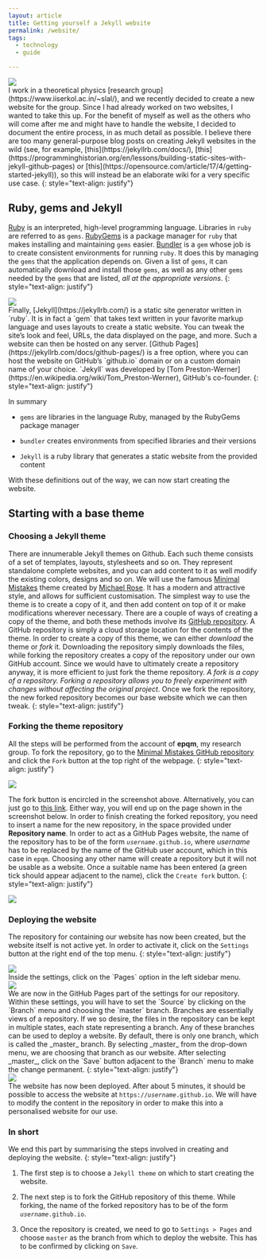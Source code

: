 ```yaml
---
layout: article
title: Getting yourself a Jekyll website
permalink: /website/
tags:
  - technology
  - guide

---
```


<div class="img__post__right">
<img src="/assets/images/jekyll/octojekyll.png">
</div>
I work in a theoretical physics [research group](https://www.iiserkol.ac.in/~slal/), and we recently decided to create a new website for the group. Since I had already worked on two websites, I wanted to take this up. For the benefit of myself as well as the others who will come after me and might have to handle the website, I decided to document the entire process, in as much detail as possible. I believe there are too many general-purpose blog posts on creating Jekyll websites in the wild (see, for example, [this](https://jekyllrb.com/docs/), [this](https://programminghistorian.org/en/lessons/building-static-sites-with-jekyll-github-pages) or [this](https://opensource.com/article/17/4/getting-started-jekyll)), so this will instead be an elaborate wiki for a very specific use case.
{: style="text-align: justify"}


## Ruby, gems and Jekyll
[Ruby](https://en.wikipedia.org/wiki/Ruby_(programming_language)) is an interpreted, high-level programming language. Libraries in `ruby` are referred to as `gems`. [RubyGems](https://en.wikipedia.org/wiki/RubyGems) is a package manager for `ruby` that makes installing and maintaining `gems` easier. [Bundler](https://github.com/rubygems/bundler) is a `gem` whose job is to create consistent environments for running `ruby`. It does this by managing the `gems` that the application depends on. Given a list of `gems`, it can automatically download and install those `gems`, as well as any other `gems` needed by the `gems` that are listed, _all at the appropriate versions_.
{: style="text-align: justify"}

<div class="img__post__left">
<img src="/assets/images/jekyll/jekyll.svg">
</div>
Finally, [Jekyll](https://jekyllrb.com/) is a static site generator written in `ruby`. It is in fact a `gem` that takes text written in your favorite markup language and uses layouts to create a static website. You can tweak the site’s look and feel, URLs, the data displayed on the page, and more. Such a website can then be hosted on any server. [Github Pages](https://jekyllrb.com/docs/github-pages/) is a free option, where you can host the website on GitHub’s `github.io` domain or on a custom domain name of your choice. `Jekyll` was developed by [Tom Preston-Werner](https://en.wikipedia.org/wiki/Tom_Preston-Werner), GitHub's co-founder.
{: style="text-align: justify"}

In summary
- `gems` are libraries in the language Ruby, managed by the RubyGems package manager

- `bundler` creates environments from specified libraries and their versions

- `Jekyll` is a ruby library that  generates a static website from the provided content

With these definitions out of the way, we can now start creating the website.

## Starting with a base theme

### Choosing a Jekyll theme

There are innumerable Jekyll themes on Github. Each such theme consists of a set of templates, layouts, stylesheets and so on. They represent standalone complete websites, and you can add content to it as well modify the existing colors, designs and so on. We will use the famous [Minimal Mistakes](https://github.com/mmistakes/minimal-mistakes) theme created by [Michael Rose](https://github.com/mmistakes). It has a modern and attractive style, and allows for sufficient customisation. The simplest way to use the theme is to create a copy of it, and then add content on top of it or make modifications wherever necessary. There are a couple of ways of creating a copy of the theme, and both these methods involve its [GitHub repository](https://github.com/mmistakes/minimal-mistakes). A GitHub repository is simply a cloud storage location for the contents of the theme. In order to create a copy of this theme, we can either _download_ the theme or _fork_ it. Downloading the repository simply downloads the files, while forking the repository creates a copy of the repository under our own GitHub account. Since we would have to ultimately create a repository anyway, it is more efficient to just fork the theme repository. _A fork is a copy of a repository. Forking a repository allows you to freely experiment with changes without affecting the original project_. Once we fork the repository, the new forked repository becomes our base website which we can then tweak. 
{: style="text-align: justify"}

### Forking the theme repository

All the steps will be performed from the account of **epqm**, my research group. To fork the repository, go to the [Minimal Mistakes GitHub repository](https://github.com/mmistakes/minimal-mistakes) and click the `Fork` button at the top right of the webpage.
{: style="text-align: justify"}

<div class="img__post">
<img src="/assets/images/jekyll/fork.svg"/>
</div>

The fork button is encircled in the screenshot above. Alternatively, you can just go to [this link](https://github.com/mmistakes/minimal-mistakes/fork). Either way, you will end up on the page shown in the screenshot below. In order to finish creating the forked repository, you need to insert a name for the new repository, in the space provided under **Repository name**. In order to act as a GitHub Pages website, the name of the repository has to be of the form <code><i>username</i>.github.io</code>, where _username_ has to be replaced by the name of the GitHub user account, which in this case in `epqm`. Choosing any other name will create a repository but it will not be usable as a website. Once a suitable name has been entered (a green tick should appear adjacent to the name), click the `Create fork` button.
{: style="text-align: justify"}

<div class="img__post">
<img src="/assets/images/jekyll/fork2.svg"/>
</div>

### Deploying the website

The repository for containing our website has now been created, but the website itself is not active yet. In order to activate it, click on the `Settings` button at the right end of the top menu.
{: style="text-align: justify"}
<div class="img__post">
<img src="/assets/images/jekyll/settings.svg"/>
</div>
Inside the settings, click on the `Pages` option in the left sidebar menu.
<div class="img__post">
<img src="/assets/images/jekyll/pages.svg"/>
</div>
We are now in the GitHub Pages part of the settings for our repository. Within these settings, you will have to set the `Source` by clicking on the `Branch` menu and choosing the `master` branch. Branches are essentially views of a repository. If we so desire, the files in the repository can be kept in multiple states, each state representing a branch. Any of these branches can be used to deploy a website. By default, there is only one branch, which is called the _master_ branch. By selecting _master_ from the drop-down menu, we are choosing that branch as our website. After selecting _master_, click on the `Save` button adjacent to the `Branch` menu to make the change permanent.
{: style="text-align: justify"}
<div class="img__post">
<img src="/assets/images/jekyll/master.svg"/>
</div>
The website has now been deployed. After about 5 minutes, it should be possible to access the website at <code>https://<i>username</i>.github.io</code>. We will have to modify the content in the repository in order to make this into a personalised website for our use. 

### In short

We end this part by summarising the steps involved in creating and deploying the website.
{: style="text-align: justify"}

1. The first step is to choose a `Jekyll theme` on which to start creating the website.

1. The next step is to fork the GitHub repository of this theme. While forking, the name of the forked repository has to be of the form <code><i>username</i>.github.io</code>.

1. Once the repository is created, we need to go to `Settings > Pages` and choose `master` as the branch from which to deploy the website. This has to be confirmed by clicking on `Save`.


